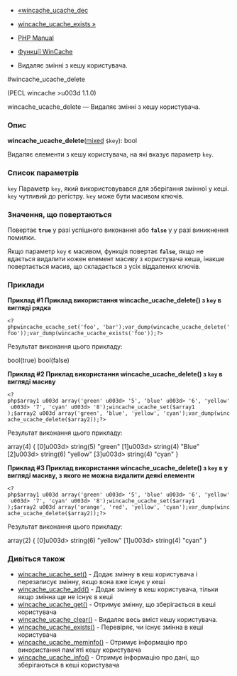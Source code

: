- [«wincache_ucache_dec](function.wincache-ucache-dec.md)
- [wincache_ucache_exists »](function.wincache-ucache-exists.md)

- [PHP Manual](index.md)
- [Функції WinCache](ref.wincache.md)
- Видаляє змінні з кешу користувача.

#wincache_ucache_delete

(PECL wincache \>u003d 1.1.0)

wincache_ucache_delete — Видаляє змінні з кешу користувача.

### Опис

**wincache_ucache_delete**([mixed](language.types.declarations.md#language.types.declarations.mixed)
`$key`): bool

Видаляє елементи з кешу користувача, на які вказує
параметр `key`.

### Список параметрів

`key`
Параметр `key`, який використовувався для зберігання змінної у кеші.
`key` чутливий до регістру. `key` може бути масивом ключів.

### Значення, що повертаються

Повертає **`true`** у разі успішного виконання або **`false`** у
у разі виникнення помилки.

Якщо параметр `key` є масивом, функція повертає **`false`**,
якщо не вдається видалити кожен елемент масиву з користувача
кеша, інакше повертається масив, що складається з усіх
віддалених ключів.

### Приклади

**Приклад #1 Приклад використання **wincache_ucache_delete()** з `key` в
вигляді рядка**

` <?phpwincache_ucache_set('foo', 'bar');var_dump(wincache_ucache_delete('foo'));var_dump(wincache_ucache_exists('foo'));?> `

Результат виконання цього прикладу:

bool(true)
bool(false)

**Приклад #2 Приклад використання **wincache_ucache_delete()** з `key` в
вигляді масиву**

` <?php$array1 u003d array('green' u003d> '5', 'blue' u003d> '6', 'yellow' u003d> '7', 'cyan' u003d> '8');wincache_ucache_set($array1 );$array2 u003d array('green', 'blue', 'yellow', 'cyan');var_dump(wincache_ucache_delete($array2));?> `

Результат виконання цього прикладу:

array(4) { [0]u003d> string(5) "green"
[1]u003d> string(4) "Blue"
[2]u003d> string(6) "yellow"
[3]u003d> string(4) "cyan" }

**Приклад #3 Приклад використання **wincache_ucache_delete()** з `key` в
у вигляді масиву, з якого не можна видалити деякі елементи**

` <?php$array1 u003d array('green' u003d> '5', 'blue' u003d> '6', 'yellow' u003d> '7', 'cyan' u003d> '8');wincache_ucache_set($array1 );$array2 u003d array('orange', 'red', 'yellow', 'cyan');var_dump(wincache_ucache_delete($array2));?> `

Результат виконання цього прикладу:

array(2) { [0]u003d> string(6) "yellow"
[1]u003d> string(4) "cyan" }

### Дивіться також

- [wincache_ucache_set()](function.wincache-ucache-set.md) -
Додає змінну в кеш користувача і перезаписує
змінну, якщо вона вже існує у кеші
- [wincache_ucache_add()](function.wincache-ucache-add.md) -
Додає змінну в кеш користувача, тільки якщо змінна
ще не існує в кеші
- [wincache_ucache_get()](function.wincache-ucache-get.md) -
Отримує змінну, що зберігається в кеші користувача
- [wincache_ucache_clear()](function.wincache-ucache-clear.md) -
Видаляє весь вміст кешу користувача.
- [wincache_ucache_exists()](function.wincache-ucache-exists.md) -
Перевіряє, чи існує змінна в кеші користувача
- [wincache_ucache_meminfo()](function.wincache-ucache-meminfo.md) -
Отримує інформацію про використання пам'яті кешу користувача
- [wincache_ucache_info()](function.wincache-ucache-info.md) -
Отримує інформацію про дані, що зберігаються в кеші користувача

